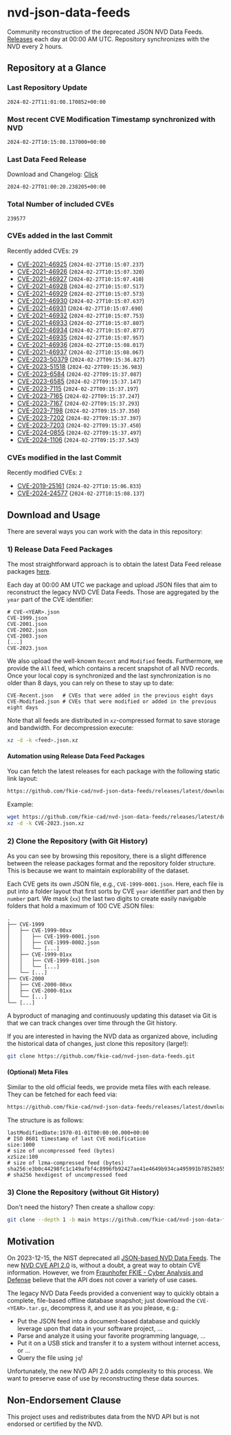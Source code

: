 # nvd-json-data-feeds

Community reconstruction of the deprecated JSON NVD Data Feeds. 
[Releases](https://github.com/fkie-cad/nvd-json-data-feeds/releases/latest) each day at 00:00 AM UTC.
Repository synchronizes with the NVD every 2 hours.

## Repository at a Glance

### Last Repository Update

```plain
2024-02-27T11:01:08.170852+00:00
```

### Most recent CVE Modification Timestamp synchronized with NVD

```plain
2024-02-27T10:15:08.137000+00:00
```

### Last Data Feed Release

Download and Changelog: [Click](https://github.com/fkie-cad/nvd-json-data-feeds/releases/latest)

```plain
2024-02-27T01:00:20.238205+00:00
```

### Total Number of included CVEs

```plain
239577
```

### CVEs added in the last Commit

Recently added CVEs: `29`

* [CVE-2021-46925](CVE-2021/CVE-2021-469xx/CVE-2021-46925.json) (`2024-02-27T10:15:07.237`)
* [CVE-2021-46926](CVE-2021/CVE-2021-469xx/CVE-2021-46926.json) (`2024-02-27T10:15:07.320`)
* [CVE-2021-46927](CVE-2021/CVE-2021-469xx/CVE-2021-46927.json) (`2024-02-27T10:15:07.410`)
* [CVE-2021-46928](CVE-2021/CVE-2021-469xx/CVE-2021-46928.json) (`2024-02-27T10:15:07.517`)
* [CVE-2021-46929](CVE-2021/CVE-2021-469xx/CVE-2021-46929.json) (`2024-02-27T10:15:07.573`)
* [CVE-2021-46930](CVE-2021/CVE-2021-469xx/CVE-2021-46930.json) (`2024-02-27T10:15:07.637`)
* [CVE-2021-46931](CVE-2021/CVE-2021-469xx/CVE-2021-46931.json) (`2024-02-27T10:15:07.690`)
* [CVE-2021-46932](CVE-2021/CVE-2021-469xx/CVE-2021-46932.json) (`2024-02-27T10:15:07.753`)
* [CVE-2021-46933](CVE-2021/CVE-2021-469xx/CVE-2021-46933.json) (`2024-02-27T10:15:07.807`)
* [CVE-2021-46934](CVE-2021/CVE-2021-469xx/CVE-2021-46934.json) (`2024-02-27T10:15:07.877`)
* [CVE-2021-46935](CVE-2021/CVE-2021-469xx/CVE-2021-46935.json) (`2024-02-27T10:15:07.957`)
* [CVE-2021-46936](CVE-2021/CVE-2021-469xx/CVE-2021-46936.json) (`2024-02-27T10:15:08.017`)
* [CVE-2021-46937](CVE-2021/CVE-2021-469xx/CVE-2021-46937.json) (`2024-02-27T10:15:08.067`)
* [CVE-2023-50379](CVE-2023/CVE-2023-503xx/CVE-2023-50379.json) (`2024-02-27T09:15:36.827`)
* [CVE-2023-51518](CVE-2023/CVE-2023-515xx/CVE-2023-51518.json) (`2024-02-27T09:15:36.983`)
* [CVE-2023-6584](CVE-2023/CVE-2023-65xx/CVE-2023-6584.json) (`2024-02-27T09:15:37.087`)
* [CVE-2023-6585](CVE-2023/CVE-2023-65xx/CVE-2023-6585.json) (`2024-02-27T09:15:37.147`)
* [CVE-2023-7115](CVE-2023/CVE-2023-71xx/CVE-2023-7115.json) (`2024-02-27T09:15:37.197`)
* [CVE-2023-7165](CVE-2023/CVE-2023-71xx/CVE-2023-7165.json) (`2024-02-27T09:15:37.247`)
* [CVE-2023-7167](CVE-2023/CVE-2023-71xx/CVE-2023-7167.json) (`2024-02-27T09:15:37.293`)
* [CVE-2023-7198](CVE-2023/CVE-2023-71xx/CVE-2023-7198.json) (`2024-02-27T09:15:37.350`)
* [CVE-2023-7202](CVE-2023/CVE-2023-72xx/CVE-2023-7202.json) (`2024-02-27T09:15:37.397`)
* [CVE-2023-7203](CVE-2023/CVE-2023-72xx/CVE-2023-7203.json) (`2024-02-27T09:15:37.450`)
* [CVE-2024-0855](CVE-2024/CVE-2024-08xx/CVE-2024-0855.json) (`2024-02-27T09:15:37.497`)
* [CVE-2024-1106](CVE-2024/CVE-2024-11xx/CVE-2024-1106.json) (`2024-02-27T09:15:37.543`)


### CVEs modified in the last Commit

Recently modified CVEs: `2`

* [CVE-2019-25161](CVE-2019/CVE-2019-251xx/CVE-2019-25161.json) (`2024-02-27T10:15:06.833`)
* [CVE-2024-24577](CVE-2024/CVE-2024-245xx/CVE-2024-24577.json) (`2024-02-27T10:15:08.137`)


## Download and Usage

There are several ways you can work with the data in this repository:

### 1) Release Data Feed Packages

The most straightforward approach is to obtain the latest Data Feed release packages [here](https://github.com/fkie-cad/nvd-json-data-feeds/releases/latest).

Each day at 00:00 AM UTC we package and upload JSON files that aim to reconstruct the legacy NVD CVE Data Feeds.
Those are aggregated by the `year` part of the CVE identifier:

```
# CVE-<YEAR>.json
CVE-1999.json
CVE-2001.json
CVE-2002.json
CVE-2003.json
[...]
CVE-2023.json
```

We also upload the well-known `Recent` and `Modified` feeds.
Furthermore, we provide the `All` feed, which contains a recent snapshot of all NVD records.
Once your local copy is synchronized and the last synchronization is no older than 8 days, you can rely on these to stay up to date:

```plain
CVE-Recent.json   # CVEs that were added in the previous eight days
CVE-Modified.json # CVEs that were modified or added in the previous eight days
```

Note that all feeds are distributed in `xz`-compressed format to save storage and bandwidth.
For decompression execute:

```sh
xz -d -k <feed>.json.xz
```


#### Automation using Release Data Feed Packages

You can fetch the latest releases for each package with the following static link layout:

```sh
https://github.com/fkie-cad/nvd-json-data-feeds/releases/latest/download/CVE-<YEAR>.json.xz
```

Example:

```sh
wget https://github.com/fkie-cad/nvd-json-data-feeds/releases/latest/download/CVE-2023.json.xz
xz -d -k CVE-2023.json.xz
```



### 2) Clone the Repository (with Git History)

As you can see by browsing this repository, there is a slight difference between the release packages format and the repository folder structure.
This is because we want to maintain explorability of the dataset.

Each CVE gets its own JSON file, e.g., `CVE-1999-0001.json`.
Here, each file is put into a folder layout that first sorts by CVE `year` identifier part and then by `number` part.
We mask (`xx`) the last two digits to create easily navigable folders that hold a maximum of 100 CVE JSON files:

```plain
.
├── CVE-1999
│   ├── CVE-1999-00xx
│   │   ├── CVE-1999-0001.json
│   │   ├── CVE-1999-0002.json
│   │   └── [...]
│   ├── CVE-1999-01xx
│   │   ├── CVE-1999-0101.json
│   │   └── [...]
│   └── [...]
├── CVE-2000
│   ├── CVE-2000-00xx
│   ├── CVE-2000-01xx
│   └── [...]
└── [...]
```

A byproduct of managing and continuously updating this dataset via Git is that we can track changes over time through the Git history.

If you are interested in having the NVD data as organized above, including the historical data of changes, just clone this repository (large!):

```sh
git clone https://github.com/fkie-cad/nvd-json-data-feeds.git
```

#### (Optional) Meta Files

Similar to the old official feeds, we provide meta files with each release. They can be fetched for each feed via:

```sh
https://github.com/fkie-cad/nvd-json-data-feeds/releases/latest/download/CVE-<YEAR>.meta
```

The structure is as follows:

```plain
lastModifiedDate:1970-01-01T00:00:00.000+00:00                          # ISO 8601 timestamp of last CVE modification
size:1000                                                               # size of uncompressed feed (bytes)
xzSize:100                                                              # size of lzma-compressed feed (bytes)
sha256:e3b0c44298fc1c149afbf4c8996fb92427ae41e4649b934ca495991b7852b855 # sha256 hexdigest of uncompressed feed
```


### 3) Clone the Repository (without Git History)

Don't need the history? Then create a shallow copy:

```sh
git clone --depth 1 -b main https://github.com/fkie-cad/nvd-json-data-feeds.git
```

## Motivation

On 2023-12-15, the NIST deprecated all [JSON-based NVD Data Feeds](https://nvd.nist.gov/vuln/data-feeds#divRetirementBanner-1).
The new [NVD CVE API 2.0](https://nvd.nist.gov/developers/vulnerabilities) is, without a doubt, a great way to obtain CVE information.
However, we from [Fraunhofer FKIE - Cyber Analysis and Defense](https://www.fkie.fraunhofer.de/en/departments/cad.html) believe that the API does not cover a variety of use cases.

The legacy NVD Data Feeds provided a convenient way to quickly obtain a complete, file-based offline database snapshot; just download the `CVE-<YEAR>.tar.gz`, decompress it, and use it as you please, e.g.:

* Put the JSON feed into a document-based database and quickly leverage upon that data in your software project, ...
* Parse and analyze it using your favorite programming language, ...
* Put it on a USB stick and transfer it to a system without internet access, or ...
* Query the file using `jq`!

Unfortunately, the new NVD API 2.0 adds complexity to this process.
We want to preserve ease of use by reconstructing these data sources.

## Non-Endorsement Clause

This project uses and redistributes data from the NVD API but is not endorsed or certified by the NVD.